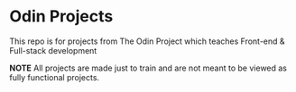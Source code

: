 # Odin Projects

This repo is for projects from The Odin Project which teaches Front-end & Full-stack development

**NOTE**
All projects are made just to train and are not meant to be viewed as fully functional projects.

